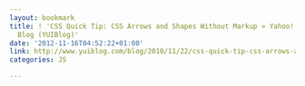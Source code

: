```yaml
---
layout: bookmark
title: ! 'CSS Quick Tip: CSS Arrows and Shapes Without Markup » Yahoo! User Interface
  Blog (YUIBlog)'
date: '2012-11-16T04:52:22+01:00'
link: http://www.yuiblog.com/blog/2010/11/22/css-quick-tip-css-arrows-and-shapes-without-markup/
categories: JS

---
```

